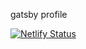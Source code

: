 gatsby profile

[![Netlify Status](https://api.netlify.com/api/v1/badges/84272c62-186d-406b-a2de-a05b36f59d73/deploy-status)](https://app.netlify.com/sites/simme/deploys)
